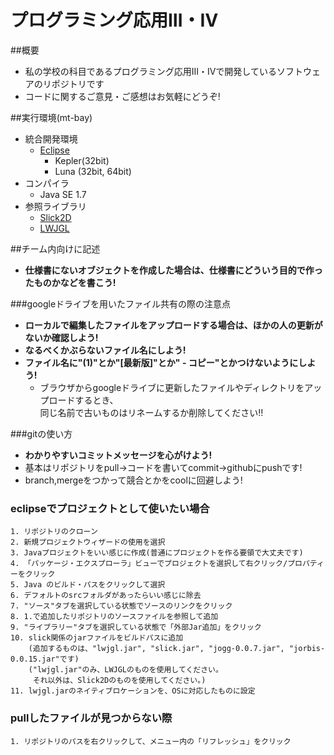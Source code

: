 プログラミング応用Ⅲ・Ⅳ
=======

##概要
* 私の学校の科目であるプログラミング応用Ⅲ・Ⅳで開発しているソフトウェアのリポジトリです
* コードに関するご意見・ご感想はお気軽にどうぞ!

##実行環境(mt-bay)
* 統合開発環境
    * [Eclipse](https://www.eclipse.org/)
        * Kepler(32bit)
        * Luna  (32bit, 64bit)
* コンパイラ
    * Java SE 1.7
* 参照ライブラリ
    * [Slick2D](http://slick.ninjacave.com)
    * [LWJGL](http://lwjgl.org)

##チーム内向けに記述
* **仕様書にないオブジェクトを作成した場合は、仕様書にどういう目的で作ったものかなどを書こう!**

###googleドライブを用いたファイル共有の際の注意点
* **ローカルで編集したファイルをアップロードする場合は、ほかの人の更新がないか確認しよう!**
* **なるべくかぶらないファイル名にしよう!**
* **ファイル名に"(1)"とか"[最新版]"とか" - コピー"とかつけないようにしよう!**
    * ブラウザからgoogleドライブに更新したファイルやディレクトリをアップロードするとき、  
      同じ名前で古いものはリネームするか削除してください!!

###gitの使い方
* **わかりやすいコミットメッセージを心がけよう!**
* 基本はリポジトリをpull→コードを書いてcommit→githubにpushです!
* branch,mergeをつかって競合とかをcoolに回避しよう!

### eclipseでプロジェクトとして使いたい場合
    1. リポジトリのクローン
    2. 新規プロジェクトウィザードの使用を選択
    3. Javaプロジェクトをいい感じに作成(普通にプロジェクトを作る要領で大丈夫です)
    4. 「パッケージ・エクスプローラ」ビューでプロジェクトを選択して右クリック/プロパティーをクリック
    5. Java のビルド・パスをクリックして選択
    6. デフォルトのsrcフォルダがあったらいい感じに除去
    7. "ソース"タブを選択している状態でソースのリンクをクリック
    8. 1.で追加したリポジトリのソースファイルを参照して追加
    9. "ライブラリー"タブを選択している状態で「外部Jar追加」をクリック
    10. slick関係のjarファイルをビルドパスに追加
        (追加するものは、"lwjgl.jar", "slick.jar", "jogg-0.0.7.jar", "jorbis-0.0.15.jar"です)
        ("lwjgl.jar"のみ、LWJGLのものを使用してください。
         それ以外は、Slick2Dのものを使用してください。)
    11. lwjgl.jarのネイティブロケーションを、OSに対応したものに設定

### pullしたファイルが見つからない際
    1. リポジトリのパスを右クリックして、メニュー内の「リフレッシュ」をクリック
